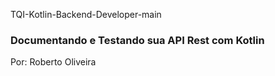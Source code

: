 TQI-Kotlin-Backend-Developer-main
### Documentando e Testando sua API Rest com Kotlin
Por: Roberto Oliveira
